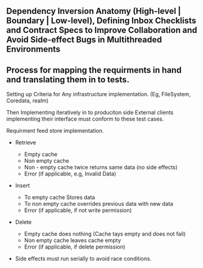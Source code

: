 
## Dependency Inversion Anatomy (High-level | Boundary | Low-level), Defining Inbox Checklists and Contract Specs to Improve Collaboration and Avoid Side-effect Bugs in Multithreaded Environments

## Process for mapping the requirments in hand and translating them in to tests.

Setting up Criteria for Any infrastructure implementation. (Eg, FileSystem, Coredata, realm)

Then Implementing iteratively in to produciton side
External clients implementing their interface must conform to these test cases.

Requirment feed store implementation.

- Retrieve
    - Empty cache
    - Non empty cache 
    - Non - empty cache twice returns same data (no side effects)
    - Error (if applicable, e.g, Invalid Data)

- Insert
    - To empty cache Stores data
    - To non empty cache overrides previous data with new data
    - Error (if applicable, if not write permission)
    
- Delete
    - Empty cache does nothing (Cache tays empty and does not fail)
    - Non empty cache leaves cache empty
    - Error (if applicable, if delete permission)
    
- Side effects must run serially to avoid race conditions.
